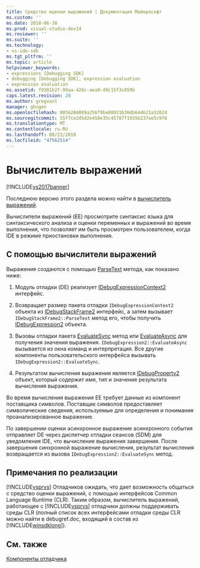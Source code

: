 ```yaml
---
title: Средство оценки выражений | Документация Майкрософт
ms.custom: ''
ms.date: 2018-06-30
ms.prod: visual-studio-dev14
ms.reviewer: ''
ms.suite: ''
ms.technology:
- vs-ide-sdk
ms.tgt_pltfrm: ''
ms.topic: article
helpviewer_keywords:
- expressions [Debugging SDK]
- debugging [Debugging SDK], expression evaluation
- expression evaluation
ms.assetid: f9381b2f-99aa-426c-aea0-d9c15f3c859b
caps.latest.revision: 20
ms.author: gregvanl
manager: ghogen
ms.openlocfilehash: 8856284869a256f9be08931b36db644621a3202d
ms.sourcegitcommit: 55f7ce2d5d2e458e35c45787f1935b237ee5c9f8
ms.translationtype: MT
ms.contentlocale: ru-RU
ms.lasthandoff: 08/22/2018
ms.locfileid: "47562514"
---
```

# <a name="expression-evaluator"></a>Вычислитель выражений
[!INCLUDE[vs2017banner](../../includes/vs2017banner.md)]

Последнюю версию этого раздела можно найти в [вычислитель выражений](https://docs.microsoft.com/visualstudio/extensibility/debugger/expression-evaluator).  
  
Вычислители выражений (EE) просмотрите синтаксис языка для синтаксического анализа и оценки переменных и выражений во время выполнения, что позволяет им быть просмотрен пользователем, когда IDE в режиме приостановки выполнения.  
  
## <a name="using-expression-evaluators"></a>С помощью вычислители выражений  
 Выражения создаются с помощью [ParseText](../../extensibility/debugger/reference/idebugexpressioncontext2-parsetext.md) метода, как показано ниже:  
  
1.  Модуль отладки (DE) реализует [IDebugExpressionContext2](../../extensibility/debugger/reference/idebugexpressioncontext2.md) интерфейс.  
  
2.  Возвращает размер пакета отладки `IDebugExpressionContext2` объекта из [IDebugStackFrame2](../../extensibility/debugger/reference/idebugstackframe2.md) интерфейс, а затем вызывает `IDebugStackFrame2::ParseText` метод его, чтобы получить [IDebugExpression2](../../extensibility/debugger/reference/idebugexpression2.md) объекта.  
  
3.  Вызовы отладки пакета [EvaluateSync](../../extensibility/debugger/reference/idebugexpression2-evaluatesync.md) метод или [EvaluateAsync](../../extensibility/debugger/reference/idebugexpression2-evaluateasync.md) для получения значения выражения. `IDebugExpression2::EvaluateAsync` вызывается из окна команд и интерпретация. Все другие компоненты пользовательского интерфейса вызывать `IDebugExpression2::EvaluateSync`.  
  
4.  Результатом вычисления выражения является [IDebugProperty2](../../extensibility/debugger/reference/idebugproperty2.md) объект, который содержит имя, тип и значение результата вычисления выражения.  
  
 Во время вычисления выражения EE требует данные из компонент поставщика символов. Поставщик символов предоставляет символические сведения, используемые для определения и понимания проанализированное выражение.  
  
 По завершении оценки асинхронное выражение асинхронного события отправляет DE через диспетчер отладки сеансов (SDM) для уведомления IDE, что вычисление выражения завершения. После завершения синхронной выражение вычисления, результат вычисления возвращается из вызова `IDebugExpression2::EvaluateSync` метод.  
  
## <a name="implementation-notes"></a>Примечания по реализации  
 [!INCLUDE[vsprvs](../../includes/vsprvs-md.md)] Отладчиков ожидать, что дает возможность общаться с средство оценки выражений, с помощью интерфейсов Common Language Runtime (CLR). Таким образом, вычислитель выражений, работающее с [!INCLUDE[vsprvs](../../includes/vsprvs-md.md)] отладчики должны поддерживать среды CLR (полный список всех интерфейсами отладки среды CLR можно найти в debugref.doc, входящий в состав из [!INCLUDE[winsdklong](../../includes/winsdklong-md.md)]).  
  
## <a name="see-also"></a>См. также  
 [Компоненты отладчика](../../extensibility/debugger/debugger-components.md)

